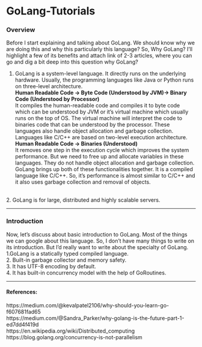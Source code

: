 # GoLang-Tutorials

<h3>Overview</h3>

Before I start explaining and talking about GoLang. We should know why we are doing this and why this particularly this language? So, Why GoLang? I’ll highlight a few of its benefits and attach link of 2-3 articles, where you can go and dig a bit deep into this question why GoLang?
<br>
  1. GoLang is a system-level language. It directly runs on the underlying hardware. Usually, the programming languages like Java or Python runs on three-level architecture.<br> 
<b>Human Readable Code -> Byte Code (Understood by JVM)-> Binary Code (Understood by Processor) </b><br>
It compiles the human-readable code and compiles it to byte code which can be understood by  JVM or it’s virtual machine which usually runs on the top of OS. The virtual machine will interpret the code to binaries code that can be understood by the processor. These languages also handle object allocation and garbage collection. Languages like C/C++ are based on two-level execution architecture. <br>
<b>Human Readable Code -> Binaries (Understood)</b><br>
It removes one step in the execution cycle which improves the system performance. But we need to free up and allocate variables in these languages. They do not handle object allocation and garbage collection. 	
GoLang brings up both of these functionalities together. It is a compiled language like C/C++. So, it’s performance is almost similar to C/C++ and it also uses garbage collection and removal of objects. 
<br>
  2. GoLang is for large, distributed and highly scalable servers. 
<hr>
<h3>Introduction</h3>

Now, let’s discuss about basic introduction to GoLang. Most of the things we can google about this language. So, I don’t have many things to write on its introduction. But I’d really want to write about the specialty of GoLang.
  1.GoLang is a statically typed compiled language. <br>
  2. Built-in garbage collector and memory safety. <br>
  3. It has UTF-8 encoding by default. <br>
  4. It has built-in concurrency model with the help of GoRoutines.
<hr>
<h4>References:</h4> 
https://medium.com/@kevalpatel2106/why-should-you-learn-go-f607681fad65 <br>
https://medium.com/@Sandra_Parker/why-golang-is-the-future-part-1-ed7dd4f419d <br>
https://en.wikipedia.org/wiki/Distributed_computing<br>
https://blog.golang.org/concurrency-is-not-parallelism

